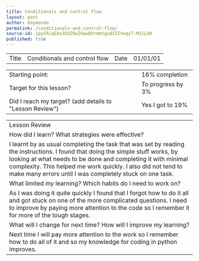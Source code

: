 ```yaml
---
title: Conditionals and control flow
layout: post
author: daymondo
permalink: /conditionals-and-control-flow/
source-id: 1pyCRiqEAo2DXZ0wI6pwDVrmmtgudSIIVwqz7-M2iLU0
published: true
---
```

<table>
  <tr>
    <td>Title</td>
    <td>Conditionals and control flow</td>
    <td>Date</td>
    <td>01/01/01</td>
  </tr>
</table>


<table>
  <tr>
    <td>Starting point:</td>
    <td>16% completion </td>
  </tr>
  <tr>
    <td>Target for this lesson?</td>
    <td>To progress by 3%</td>
  </tr>
  <tr>
    <td>Did I reach my target? 
(add details to "Lesson Review")</td>
    <td> Yes I got to 19%</td>
  </tr>
</table>


<table>
  <tr>
    <td>Lesson Review</td>
  </tr>
  <tr>
    <td>How did I learn? What strategies were effective? </td>
  </tr>
  <tr>
    <td>I learnt by as usual completing the task that was set by reading the instructions. I found that doing the simple stuff works, by looking at what needs to be done and completing it with minimal complexity. This helped me work quickly. I also did not tend to make many errors until I was completely stuck on one task.  </td>
  </tr>
  <tr>
    <td>What limited my learning? Which habits do I need to work on? </td>
  </tr>
  <tr>
    <td>As I was doing it quite quickly I found that I forgot how to do it all and got stuck on one of the more complicated questions. I need to improve by paying more attention to the code so I remember it for more of the tough stages.</td>
  </tr>
  <tr>
    <td>What will I change for next time? How will I improve my learning?</td>
  </tr>
  <tr>
    <td>Next time I will pay more attention to the work so I remember how to do all of it and so my knowledge for coding in python improves.</td>
  </tr>
</table>


